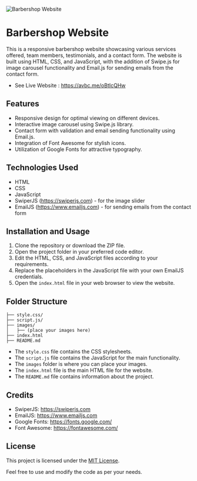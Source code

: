 

![Barbershop Website](Images/REPUBLIC.png)
# Barbershop Website

This is a responsive barbershop website showcasing various services offered, team members, testimonials, and a contact form. The website is built using HTML, CSS, and JavaScript, with the addition of Swipe.js for image carousel functionality and Email.js for sending emails from the contact form.

- See Live Website : https://avbc.me/oBtIcQHw

## Features

- Responsive design for optimal viewing on different devices.
- Interactive image carousel using Swipe.js library.
- Contact form with validation and email sending functionality using Email.js.
- Integration of Font Awesome for stylish icons.
- Utilization of Google Fonts for attractive typography.

## Technologies Used

- HTML
- CSS
- JavaScript
- SwiperJS (https://swiperjs.com) - for the image slider
- EmailJS (https://www.emailjs.com) - for sending emails from the contact form

## Installation and Usage

1. Clone the repository or download the ZIP file.
2. Open the project folder in your preferred code editor.
3. Edit the HTML, CSS, and JavaScript files according to your requirements.
4. Replace the placeholders in the JavaScript file with your own EmailJS credentials.
5. Open the `index.html` file in your web browser to view the website.

## Folder Structure

```
├── style.css/
├── script.js/
├── images/
│   ├── (place your images here)
├── index.html
├── README.md
```

- The `style.css` file contains the CSS stylesheets.
- The `script.js` file contains the JavaScript for the main functionality.
- The `images` folder is where you can place your images.
- The `index.html` file is the main HTML file for the website.
- The `README.md` file contains information about the project.

## Credits

- SwiperJS: https://swiperjs.com
- EmailJS: https://www.emailjs.com
- Google Fonts: https://fonts.google.com/
- Font Awesome: https://fontawesome.com/

## License

This project is licensed under the [MIT License](https://opensource.org/licenses/MIT).

Feel free to use and modify the code as per your needs.
